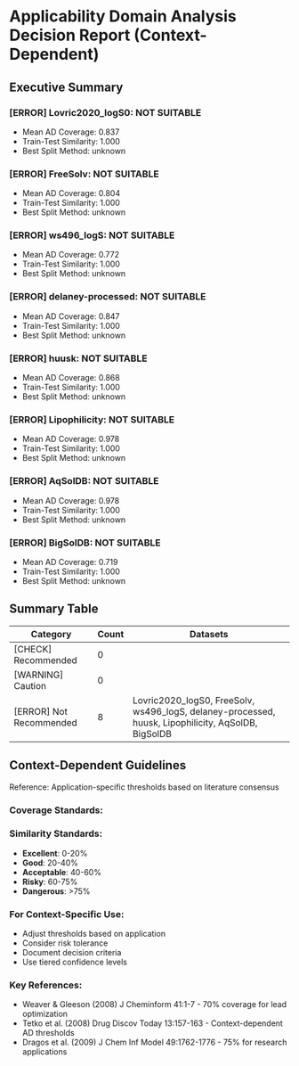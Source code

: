 # Applicability Domain Analysis Decision Report (Context-Dependent)

## Executive Summary

### [ERROR] Lovric2020_logS0: NOT SUITABLE
- Mean AD Coverage: 0.837
- Train-Test Similarity: 1.000
- Best Split Method: unknown

### [ERROR] FreeSolv: NOT SUITABLE
- Mean AD Coverage: 0.804
- Train-Test Similarity: 1.000
- Best Split Method: unknown

### [ERROR] ws496_logS: NOT SUITABLE
- Mean AD Coverage: 0.772
- Train-Test Similarity: 1.000
- Best Split Method: unknown

### [ERROR] delaney-processed: NOT SUITABLE
- Mean AD Coverage: 0.847
- Train-Test Similarity: 1.000
- Best Split Method: unknown

### [ERROR] huusk: NOT SUITABLE
- Mean AD Coverage: 0.868
- Train-Test Similarity: 1.000
- Best Split Method: unknown

### [ERROR] Lipophilicity: NOT SUITABLE
- Mean AD Coverage: 0.978
- Train-Test Similarity: 1.000
- Best Split Method: unknown

### [ERROR] AqSolDB: NOT SUITABLE
- Mean AD Coverage: 0.978
- Train-Test Similarity: 1.000
- Best Split Method: unknown

### [ERROR] BigSolDB: NOT SUITABLE
- Mean AD Coverage: 0.719
- Train-Test Similarity: 1.000
- Best Split Method: unknown


## Summary Table

| Category | Count | Datasets |
|----------|-------|----------|
| [CHECK] Recommended | 0 |  |
| [WARNING] Caution | 0 |  |
| [ERROR] Not Recommended | 8 | Lovric2020_logS0, FreeSolv, ws496_logS, delaney-processed, huusk, Lipophilicity, AqSolDB, BigSolDB |

## Context-Dependent Guidelines

Reference: Application-specific thresholds based on literature consensus

### Coverage Standards:

### Similarity Standards:
- **Excellent**: 0-20%
- **Good**: 20-40%
- **Acceptable**: 40-60%
- **Risky**: 60-75%
- **Dangerous**: >75%

### For Context-Specific Use:
- Adjust thresholds based on application
- Consider risk tolerance
- Document decision criteria
- Use tiered confidence levels

### Key References:
- Weaver & Gleeson (2008) J Cheminform 41:1-7 - 70% coverage for lead optimization
- Tetko et al. (2008) Drug Discov Today 13:157-163 - Context-dependent AD thresholds
- Dragos et al. (2009) J Chem Inf Model 49:1762-1776 - 75% for research applications

